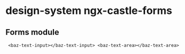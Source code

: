 # design-system ngx-castle-forms

## Forms module

` <baz-text-input></baz-text-input> <baz-text-area></baz-text-area>`
